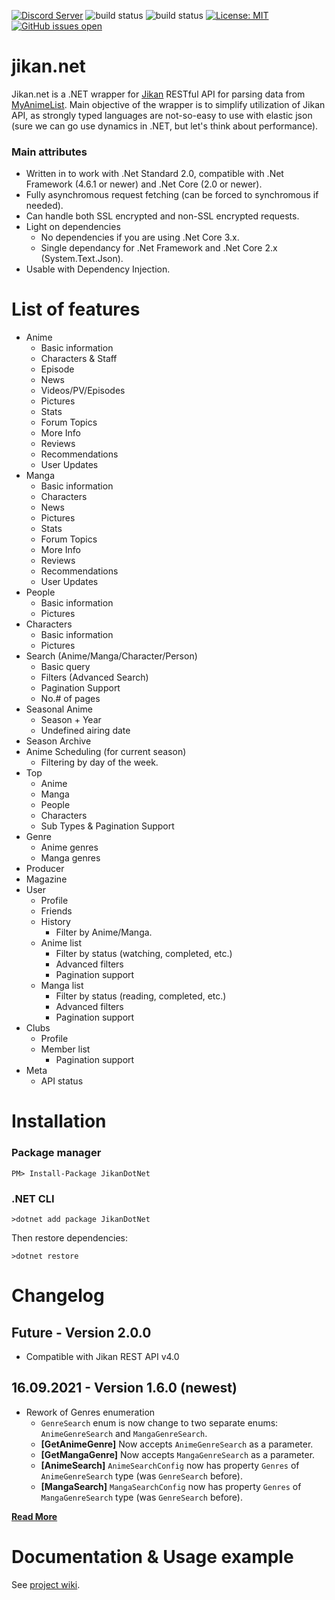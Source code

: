  [![Discord Server](https://img.shields.io/discord/460491088004907029.svg?style=flat&logo=discord)](https://discord.gg/4tvCr36) ![build status](https://travis-ci.org/Ervie/jikan.net.svg?branch=master) ![build status](https://img.shields.io/nuget/v/JikanDotNet.svg) [![License: MIT](https://img.shields.io/badge/License-MIT-blue.svg)](https://opensource.org/licenses/MIT) [![GitHub issues open](https://img.shields.io/github/issues/Ervie/jikan.net.svg?maxAge=2592000)]() 

# jikan.net

Jikan.net is a .NET wrapper for [Jikan](https://jikan.moe) RESTful API for parsing data from [MyAnimeList](https://myanimelist.com). Main objective of the wrapper is to simplify utilization of Jikan API, as strongly typed languages are not-so-easy to use with elastic json (sure we can go use dynamics in .NET, but let's think about performance).

### Main attributes

* Written in to work with .Net Standard 2.0, compatible with .Net Framework (4.6.1 or newer) and .Net Core (2.0 or newer).
* Fully asynchromous request fetching (can be forced to synchromous if needed).
* Can handle both SSL encrypted and non-SSL encrypted requests.
* Light on dependencies 
    * No dependencies if you are using .Net Core 3.x.
    * Single dependancy for .Net Framework and .Net Core 2.x (System.Text.Json).
* Usable with Dependency Injection.

# List of features

- Anime
    - Basic information
    - Characters & Staff
    - Episode
    - News
    - Videos/PV/Episodes
    - Pictures
    - Stats
    - Forum Topics
    - More Info
    - Reviews
    - Recommendations
    - User Updates
- Manga
    - Basic information
    - Characters 
    - News
    - Pictures
    - Stats
    - Forum Topics
    - More Info
    - Reviews
    - Recommendations
    - User Updates
- People
    - Basic information
    - Pictures
- Characters
    - Basic information
    - Pictures
- Search (Anime/Manga/Character/Person)
    - Basic query
    - Filters (Advanced Search)
    - Pagination Support
    - No.# of pages
- Seasonal Anime 
    - Season + Year
    - Undefined airing date
- Season Archive
- Anime Scheduling (for current season)
    - Filtering by day of the week.
- Top
    - Anime
    - Manga
    - People
    - Characters
    - Sub Types & Pagination Support
- Genre
    - Anime genres
    - Manga genres
- Producer
- Magazine
- User
    - Profile
    - Friends
    - History
        - Filter by Anime/Manga.
    - Anime list
        - Filter by status (watching, completed, etc.)
        - Advanced filters
        - Pagination support
    - Manga list
        - Filter by status (reading, completed, etc.)
        - Advanced filters
        - Pagination support
- Clubs
    - Profile
    - Member list
        - Pagination support
- Meta
    - API status
# Installation

### Package manager

```
PM> Install-Package JikanDotNet
```

### .NET CLI

```
>dotnet add package JikanDotNet
```

Then restore dependencies:
```
>dotnet restore
```

# Changelog

## Future - Version 2.0.0

- Compatible with Jikan REST API v4.0

## 16.09.2021 - Version 1.6.0 (newest)

- Rework of Genres enumeration
    - `GenreSearch` enum is now change to two separate enums: `AnimeGenreSearch` and `MangaGenreSearch`.
    - <b>[GetAnimeGenre]</b> Now accepts `AnimeGenreSearch` as a parameter.
    - <b>[GetMangaGenre]</b> Now accepts `MangaGenreSearch` as a parameter.
    - <b>[AnimeSearch]</b> `AnimeSearchConfig` now has property `Genres` of `AnimeGenreSearch` type (was `GenreSearch` before).
    - <b>[MangaSearch]</b> `MangaSearchConfig` now has property `Genres` of `MangaGenreSearch` type (was `GenreSearch` before).


**[Read More](https://github.com/Ervie/jikan.net/blob/master/Changelog.md)**

# Documentation &  Usage example

See [project wiki](https://github.com/Ervie/jikan.net/wiki#usage-example).
